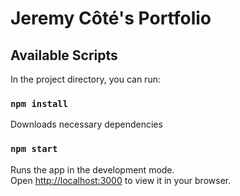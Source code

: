 # Jeremy Côté's Portfolio

## Available Scripts

In the project directory, you can run:

### `npm install`

Downloads necessary dependencies

### `npm start`

Runs the app in the development mode.\
Open [http://localhost:3000](http://localhost:3000) to view it in your browser.